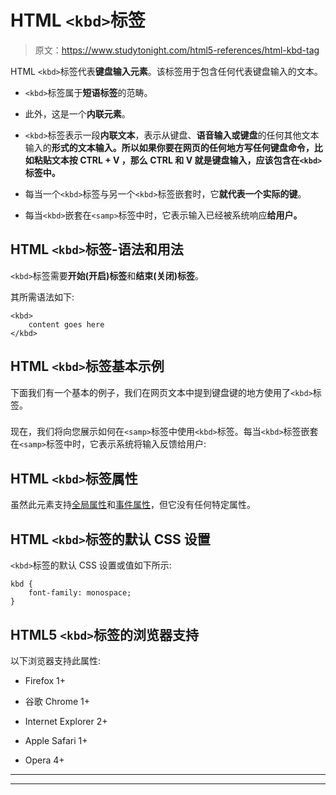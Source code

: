 # HTML `<kbd>`标签

> 原文：<https://www.studytonight.com/html5-references/html-kbd-tag>

HTML `<kbd>`标签代表**键盘输入元素**。该标签用于包含任何代表键盘输入的文本。

*   `<kbd>`标签属于**短语标签**的范畴。

*   此外，这是一个**内联元素**。

*   `<kbd>`标签表示一段**内联文本**，表示从键盘、**语音输入或键盘**的任何其他文本输入的**形式的文本输入。所以如果你要在网页的任何地方写任何键盘命令，比如粘贴文本按 **CTRL + V** ，那么 **CTRL** 和 **V** 就是键盘输入，应该包含在`<kbd>`标签中。**

*   每当一个`<kbd>`标签与另一个`<kbd>`标签嵌套时，它**就代表一个实际的键**。

*   每当`<kbd>`嵌套在`<samp>`标签中时，它表示输入已经被系统响应**给用户。**

## HTML `<kbd>`标签-语法和用法

`<kbd>`标签需要**开始(开启)标签**和**结束(关闭)标签**。

其所需语法如下:

```
<kbd>
    content goes here
</kbd> 
```

## HTML `<kbd>`标签基本示例

下面我们有一个基本的例子，我们在网页文本中提到键盘键的地方使用了`<kbd>`标签。

### 

现在，我们将向您展示如何在`<samp>`标签中使用`<kbd>`标签。每当`<kbd>`标签嵌套在`<samp>`标签中时，它表示系统将输入反馈给用户:

## HTML `<kbd>`标签属性

虽然此元素支持[全局属性](https://www.studytonight.com/html5-references/html-global-attributes)和[事件属性](https://www.studytonight.com/html5-references/html-event-attributes)，但它没有任何特定属性。

## HTML `<kbd>`标签的默认 CSS 设置

`<kbd>`标签的默认 CSS 设置或值如下所示:

```
kbd {
    font-family: monospace;
}
```

## HTML5 `<kbd>`标签的浏览器支持

以下浏览器支持此属性:

*   Firefox 1+

*   谷歌 Chrome 1+

*   Internet Explorer 2+

*   Apple Safari 1+

*   Opera 4+

* * *

* * *
